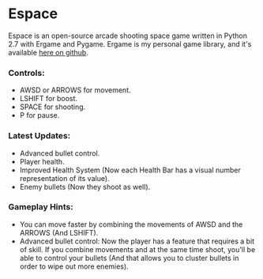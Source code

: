Espace
======

Espace is an open-source arcade shooting space game written in Python 2.7 with Ergame and Pygame.
Ergame is my personal game library, and it's available [here on github](https://github.com/EricsonWillians/Ergame).

### Controls:

* AWSD or ARROWS for movement.
* LSHIFT for boost.
* SPACE for shooting.
* P for pause.

### Latest Updates:

* Advanced bullet control.
* Player health.
* Improved Health System (Now each Health Bar has a visual number representation of its value).
* Enemy bullets (Now they shoot as well).

### Gameplay Hints:

* You can move faster by combining the movements of AWSD and the ARROWS (And LSHIFT).
* Advanced bullet control: Now the player has a feature that requires a bit of skill. If you combine movements and at the same time shoot, you'll be able to control your bullets (And that allows you to cluster bullets in order to wipe out more enemies).
